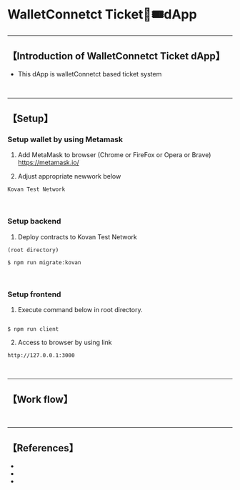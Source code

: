 # WalletConnetct Ticket🎫🎟dApp

***
## 【Introduction of WalletConnetct Ticket dApp】
- This dApp is walletConnetct based ticket system


&nbsp;


***

## 【Setup】
### Setup wallet by using Metamask
1. Add MetaMask to browser (Chrome or FireFox or Opera or Brave)    
https://metamask.io/  


2. Adjust appropriate newwork below 
```
Kovan Test Network

```

&nbsp;


### Setup backend
1. Deploy contracts to Kovan Test Network
```
(root directory)

$ npm run migrate:kovan
```

&nbsp;


### Setup frontend
1. Execute command below in root directory.
```

$ npm run client
```

2. Access to browser by using link 
```
http://127.0.0.1:3000
```

&nbsp;

***


## 【Work flow】

&nbsp;

***

## 【References】
- 
- 
- 

